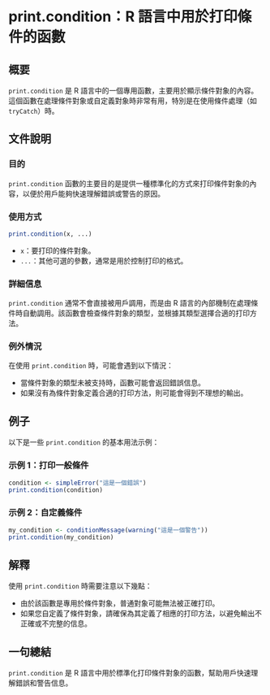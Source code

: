 <!--
Meta Description: # print.condition：R 語言中用於打印條件的函數 ## 概要 `print.condition` 是 R 語言中的一個專用函數，主要用於顯示條件對象的內容。這個函數在處理條件對象或自定義對象時非常有用，特別是在使用條件處理（如 `tryCatch`）時。 ## 文件說明 ### 目的...
Meta Keywords: condition, print, my_condition, 語言中用於打印條件的函數, 語言中的一個專用函數
-->

# print.condition：R 語言中用於打印條件的函數

## 概要
`print.condition` 是 R 語言中的一個專用函數，主要用於顯示條件對象的內容。這個函數在處理條件對象或自定義對象時非常有用，特別是在使用條件處理（如 `tryCatch`）時。

## 文件說明
### 目的
`print.condition` 函數的主要目的是提供一種標準化的方式來打印條件對象的內容，以便於用戶能夠快速理解錯誤或警告的原因。

### 使用方式
```R
print.condition(x, ...)
```
- `x`：要打印的條件對象。
- `...`：其他可選的參數，通常是用於控制打印的格式。

### 詳細信息
`print.condition` 通常不會直接被用戶調用，而是由 R 語言的內部機制在處理條件時自動調用。該函數會檢查條件對象的類型，並根據其類型選擇合適的打印方法。

### 例外情況
在使用 `print.condition` 時，可能會遇到以下情況：
- 當條件對象的類型未被支持時，函數可能會返回錯誤信息。
- 如果沒有為條件對象定義合適的打印方法，則可能會得到不理想的輸出。

## 例子
以下是一些 `print.condition` 的基本用法示例：

### 示例 1：打印一般條件
```R
condition <- simpleError("這是一個錯誤")
print.condition(condition)
```

### 示例 2：自定義條件
```R
my_condition <- conditionMessage(warning("這是一個警告"))
print.condition(my_condition)
```

## 解釋
使用 `print.condition` 時需要注意以下幾點：
- 由於該函數是專用於條件對象，普通對象可能無法被正確打印。
- 如果您自定義了條件對象，請確保為其定義了相應的打印方法，以避免輸出不正確或不完整的信息。

## 一句總結
`print.condition` 是 R 語言中用於標準化打印條件對象的函數，幫助用戶快速理解錯誤和警告信息。